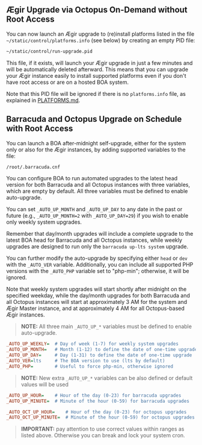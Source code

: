 ## Ægir Upgrade via Octopus On-Demand without Root Access

You can now launch an Ægir upgrade to (re)install platforms listed in the file `~/static/control/platforms.info` (see below) by creating an empty PID file:

```sh
~/static/control/run-upgrade.pid
```

This file, if it exists, will launch your Ægir upgrade in just a few minutes and will be automatically deleted afterward. This means that you can upgrade your Ægir instance easily to install supported platforms even if you don't have root access or are on a hosted BOA system.

Note that this PID file will be ignored if there is no `platforms.info` file, as explained in [PLATFORMS.md](https://github.com/omega8cc/boa/tree/5.x-dev/docs/PLATFORMS.md).

## Barracuda and Octopus Upgrade on Schedule with Root Access

You can launch a BOA after-midnight self-upgrade, either for the system only or also for the Ægir instances, by adding supported variables to the file:

```sh
/root/.barracuda.cnf
```

You can configure BOA to run automated upgrades to the latest head version for both Barracuda and all Octopus instances with three variables, which are empty by default. All three variables must be defined to enable auto-upgrade.

You can set `_AUTO_UP_MONTH` and `_AUTO_UP_DAY` to any date in the past or future (e.g., `_AUTO_UP_MONTH=2` with `_AUTO_UP_DAY=29`) if you wish to enable only weekly system upgrades.

Remember that day/month upgrades will include a complete upgrade to the latest BOA head for Barracuda and all Octopus instances, while weekly upgrades are designed to run only the `barracuda up-lts system` upgrade.

You can further modify the auto-upgrade by specifying either `head` or `dev` with the `_AUTO_VER` variable. Additionally, you can include all supported PHP versions with the `_AUTO_PHP` variable set to "php-min"; otherwise, it will be ignored.

Note that weekly system upgrades will start shortly after midnight on the specified weekday, while the day/month upgrades for both Barracuda and all Octopus instances will start at approximately 3 AM for the system and Ægir Master instance, and at approximately 4 AM for all Octopus-based Ægir instances.

> **NOTE:** All three main `_AUTO_UP_*` variables must be defined to enable auto-upgrade.

```ini
_AUTO_UP_WEEKLY=  # Day of week (1-7) for weekly system upgrades
_AUTO_UP_MONTH=   # Month (1-12) to define the date of one-time upgrade
_AUTO_UP_DAY=     # Day (1-31) to define the date of one-time upgrade
_AUTO_VER=lts     # The BOA version to use (lts by default)
_AUTO_PHP=        # Useful to force php-min, otherwise ignored
```

> **NOTE:** New extra `_AUTO_UP_*` variables can be also defined or default values will be used

```ini
_AUTO_UP_HOUR=    # Hour of the day (0-23) for barracuda upgrades
_AUTO_UP_MINUTE=  # Minute of the hour (0-59) for barracuda upgrades
```

```ini
_AUTO_OCT_UP_HOUR=    # Hour of the day (0-23) for octopus upgrades
_AUTO_OCT_UP_MINUTE=  # Minute of the hour (0-59) for octopus upgrades
```

> **IMPORTANT:** pay attention to use correct values within ranges as listed above. Otherwise you can break and lock your system cron.
